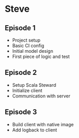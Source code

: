 # Steve

## Episode 1

- Project setup
- Basic CI config
- Initial model design
- First piece of logic and test

## Episode 2

- Setup Scala Steward
- Initialize client
- Communication with server

## Episode 3

- Build client with native image
- Add logback to client
